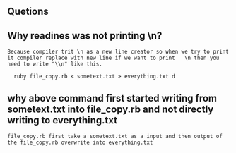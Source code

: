## Quetions

## Why readines was not printing \n?
`` Because compiler trit \n as a new line creator so when we try to print 
it compiler replace with new line if we want to print   \n then you need to write "\\n" like this.  
``

```
  ruby file_copy.rb < sometext.txt > everything.txt d
```
## why above command first started writing from sometext.txt into file_copy.rb and not directly writing to everything.txt
``
file_copy.rb first take a sometext.txt as a input and then output of the file_copy.rb overwrite into everything.txt
``
